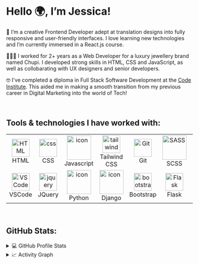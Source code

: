 # Hello 🌍, I’m Jessica!

🌟 I’m a creative Frontend Developer adept at translation designs into fully responsive and user-friendly interfaces. I love learning new technologies and I’m currently immersed in a React.js course.

👩🏾‍💻 I worked for 2+ years as a Web Developer for a luxury jewellery brand named Chupi. I developed strong skills in HTML, CSS and JavaScript, as well as collobarating with UX designers and senior developers.

🤓 I've completed a diploma in Full Stack Software Development at the <a href="https://codeinstitute.net">Code Institute</a>. This aided me in making a smooth transition from my previous career in Digital Marketing into the world of Tech!

<br>

## Tools & technologies I have worked with:

<table>
  <!-- Resource: https://skillicons.dev/ -->
  <!-- https://github.com/tandpfun/skill-icons#readme -->
  <tr>
    <td align="center"  width="96">
      <img src="https://skillicons.dev/icons?i=html" width="48" height="48" alt="HTML" />
      <br>HTML
    </td>
    <td align="center" width="96">
        <img src="https://skillicons.dev/icons?i=css" width="48" height="48" alt="css" />
      <br>CSS
    </td>
    <td align="center" width="96">
      <img src="https://techstack-generator.vercel.app/js-icon.svg" alt="icon" width="65" height="65" />
      <br>Javascript
    </td>
    <td align="center" width="96">
      <img src="https://skillicons.dev/icons?i=tailwind" width="48" height="48" alt="tailwind" />
      <br>Tailwind CSS
    </td>
    <td align="center" width="96">
        <img src="https://skillicons.dev/icons?i=git" width="48" height="48" alt="Git" />
      <br>Git
    </td>
    <td align="center" width="96">
      <img src="https://techstack-generator.vercel.app/sass-icon.svg" width="65" height="65" alt="SASS" />
      <br>SCSS
    </td>
    <td align="center" width="96">
      <img src="https://techstack-generator.vercel.app/react-icon.svg" width="65" height="65" alt="React" />
      <br>React
    </td>
    <td align="center" width="96">
      <img src="https://techstack-generator.vercel.app/github-icon.svg" width="65" height="65" alt="GitHub" />
      <br>Github
    </td>
    <td align="center" width="96">
      <img src="https://skillicons.dev/icons?i=wordpress" width="65" height="65" alt="Wordpress" />
      <br>Wordpress
    </td>
  </tr>
  
  <tr>
    <td align="center"  width="96">
        <img src="https://skillicons.dev/icons?i=vscode" width="48" height="48" alt="VSCode" />
      <br>VSCode
    </td>
    <td align="center" width="96">
      <img src="https://skillicons.dev/icons?i=jquery" width="48" height="48" alt="jquery" />
      <br>JQuery
    </td>
    <td align="center" width="96">
      <a href="#macropower-tech">
        <img src="https://techstack-generator.vercel.app/python-icon.svg" alt="icon" width="65" height="65" />
      </a>
      <br>Python
    </td>
    <td align="center" width="96">
        <img src="https://techstack-generator.vercel.app/django-icon.svg" alt="icon" width="65" height="65" />
      <br>Django
    </td>
    <td align="center"  width="96">
        <img src="https://skillicons.dev/icons?i=bootstrap" width="48" height="48" alt="bootstrap" />
      <br>Bootstrap
    </td>
    <td align="center"  width="96">
        <img src="https://skillicons.dev/icons?i=flask" width="48" height="48" alt="Flask" />
      <br>Flask
    </td>
    <td align="center"  width="96">
        <img src="https://skillicons.dev/icons?i=mongodb" width="48" height="48" alt="MongoDB" />
      <br>MongoDB
    </td>
    <td align="center"  width="96">
        <img src="https://skillicons.dev/icons?i=heroku" width="48" height="48" alt="Heroku" />
      <br>Heroku
    </td>
    <td align="center"  width="96">
        <img src="https://skillicons.dev/icons?i=aws" width="48" height="48" alt="AWS" />
      <br>AWS
    </td>
  </tr>

</table>

<br>

## GitHub Stats:

<details>
  <summary>💻 GitHub Profile Stats</summary>
    <br/>
  
  ![GitHub Stats](https://github-readme-stats.vercel.app/api?username=JessicaJuliet)
</details>

<details>
  <summary>📈 Activity Graph</summary>
  <br/>
  
  [![Top Languages](https://github-readme-stats.vercel.app/api/top-langs/?username=JessicaJuliet)](https://github.com/JessicaJuliet/github-readme-stats)
</details>

